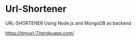 # Url-Shortener

URL-SHORTENER
Using Node.js and MongoDB as backend

https://tinyurl-7.herokuapp.com/

